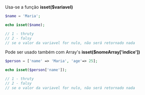 Usa-se a função **isset($variavel)**

```php
$name = 'Maria';

echo isset($name);

// 1 - thruty
// 2 - falsy
// se o valor da variavel for nulo, não será retornado nada
```

Pode ser usado também com Array's **isset($nomeArray['indice'])**
```php
$person = ['name' => 'Maria', 'age'=> 25];

echo isset($person['name']);

// 1 - thruty
// 2 - falsy
// se o valor da variavel for nulo, não será retornado nada

```
